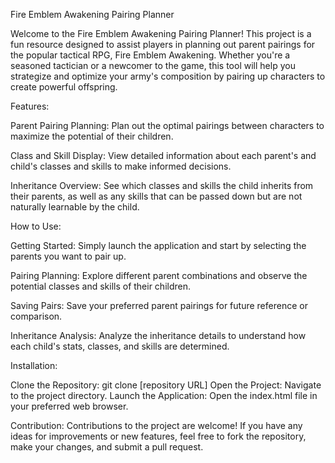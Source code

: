 Fire Emblem Awakening Pairing Planner

Welcome to the Fire Emblem Awakening Pairing Planner! This project is a fun resource designed to assist players in planning out parent pairings for the popular tactical RPG, Fire Emblem Awakening. Whether you're a seasoned tactician or a newcomer to the game, this tool will help you strategize and optimize your army's composition by pairing up characters to create powerful offspring.

Features:

  Parent Pairing Planning: Plan out the optimal pairings between characters to maximize the potential of their children.
  
  Class and Skill Display: View detailed information about each parent's and child's classes and skills to make informed decisions.
  
  Inheritance Overview: See which classes and skills the child inherits from their parents, as well as any skills that can be passed down but are not naturally learnable by the child.
  
How to Use:

  Getting Started: Simply launch the application and start by selecting the parents you want to pair up.
  
  Pairing Planning: Explore different parent combinations and observe the potential classes and skills of their children.
  
  Saving Pairs: Save your preferred parent pairings for future reference or comparison.
  
  Inheritance Analysis: Analyze the inheritance details to understand how each child's stats, classes, and skills are determined.


Installation:

  Clone the Repository: git clone [repository URL]
  Open the Project: Navigate to the project directory.
  Launch the Application: Open the index.html file in your preferred web browser.

Contribution:
  Contributions to the project are welcome! If you have any ideas for improvements or new features, feel free to fork the repository, make your changes, and submit a pull request.


